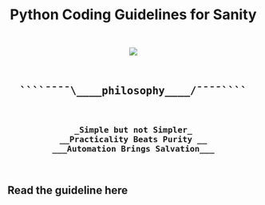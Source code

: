 <div align="center">
<h1> Python Coding Guidelines for Sanity </h1>
</div>

<span align="center">
<pre>

<a href="https://requests.readthedocs.io/"><img src="https://raw.githubusercontent.com/rednafi/pysanity/dev/imgs/logo.png" align="center" /></a>


<h2>````¯¯¯¯\____<b>philosophy____</b>/¯¯¯¯````</h2>
<h3>_Simple but not Simpler_
__Practicality Beats Purity __
___Automation Brings Salvation___
</h3>
</pre>
</span>

<div class="center">
    <h2> Read the guideline here </h2>
